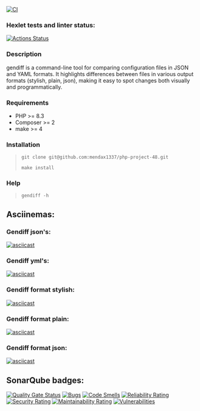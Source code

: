 [![CI](https://github.com/mendax1337/php-project-48/actions/workflows/ci.yml/badge.svg)](https://github.com/mendax1337/php-project-48/actions)

### Hexlet tests and linter status:
[![Actions Status](https://github.com/mendax1337/php-project-48/actions/workflows/hexlet-check.yml/badge.svg)](https://github.com/mendax1337/php-project-48/actions)

### Description
gendiff is a command-line tool for comparing configuration files in JSON and YAML formats. It highlights differences between files in various output formats (stylish, plain, json), making it easy to spot changes both visually and programmatically.

### Requirements
- PHP >= 8.3
- Composer >= 2
- make >= 4

### Installation
> `git clone git@github.com:mendax1337/php-project-48.git`
>
> `make install`

### Help
>`gendiff -h`

## Asciinemas:
### Gendiff json's:
[![asciicast](https://asciinema.org/a/728543.svg)](https://asciinema.org/a/728543)
### Gendiff yml's:
[![asciicast](https://asciinema.org/a/728722.svg)](https://asciinema.org/a/728722)
### Gendiff format stylish:
[![asciicast](https://asciinema.org/a/728730.svg)](https://asciinema.org/a/728730)
### Gendiff format plain:
[![asciicast](https://asciinema.org/a/728800.svg)](https://asciinema.org/a/728800)
### Gendiff format json:
[![asciicast](https://asciinema.org/a/728803.svg)](https://asciinema.org/a/728803)

## SonarQube badges:
[![Quality Gate Status](https://sonarcloud.io/api/project_badges/measure?project=mdx_php-project-48&metric=alert_status)](https://sonarcloud.io/summary/new_code?id=mdx_php-project-48)
[![Bugs](https://sonarcloud.io/api/project_badges/measure?project=mdx_php-project-48&metric=bugs)](https://sonarcloud.io/summary/new_code?id=mdx_php-project-48)
[![Code Smells](https://sonarcloud.io/api/project_badges/measure?project=mdx_php-project-48&metric=code_smells)](https://sonarcloud.io/summary/new_code?id=mdx_php-project-48)
[![Reliability Rating](https://sonarcloud.io/api/project_badges/measure?project=mdx_php-project-48&metric=reliability_rating)](https://sonarcloud.io/summary/new_code?id=mdx_php-project-48)
[![Security Rating](https://sonarcloud.io/api/project_badges/measure?project=mdx_php-project-48&metric=security_rating)](https://sonarcloud.io/summary/new_code?id=mdx_php-project-48)
[![Maintainability Rating](https://sonarcloud.io/api/project_badges/measure?project=mdx_php-project-48&metric=sqale_rating)](https://sonarcloud.io/summary/new_code?id=mdx_php-project-48)
[![Vulnerabilities](https://sonarcloud.io/api/project_badges/measure?project=mdx_php-project-48&metric=vulnerabilities)](https://sonarcloud.io/summary/new_code?id=mdx_php-project-48)